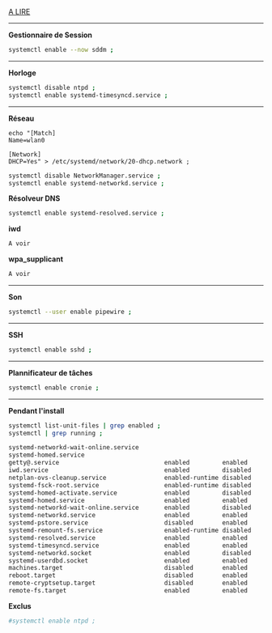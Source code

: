 
[A LIRE](https://wiki.archlinux.fr/systemd)


-----------------------------------------------------------------------------------------------
**Gestionnaire de Session**
```bash
systemctl enable --now sddm ;
```


-----------------------------------------------------------------------------------------------
**Horloge**
```bash
systemctl disable ntpd ; 
systemctl enable systemd-timesyncd.service ; 
```

-----------------------------------------------------------------------------------------------
**Réseau**
```
echo "[Match]
Name=wlan0

[Network]
DHCP=Yes" > /etc/systemd/network/20-dhcp.network ;
```

```bash
systemctl disable NetworkManager.service ;
systemctl enable systemd-networkd.service ;
```

**Résolveur DNS**
```bash
systemctl enable systemd-resolved.service ;
```

**iwd**
```bash
A voir
```

**wpa_supplicant**
```bash
A voir
```


-----------------------------------------------------------------------------------------------
**Son**
```bash
systemctl --user enable pipewire ;
```

-----------------------------------------------------------------------------------------------
**SSH**
```bash
systemctl enable sshd ;
```

-----------------------------------------------------------------------------------------------
**Plannificateur de tâches**
```bash
systemctl enable cronie ;
```

-----------------------------------------------------------------------------------------------

**Pendant l'install**
```bash
systemctl list-unit-files | grep enabled ;
systemctl | grep running ;

systemd-networkd-wait-online.service
systemd-homed.service
getty@.service                             enabled         enabled
iwd.service                                enabled         disabled
netplan-ovs-cleanup.service                enabled-runtime disabled
systemd-fsck-root.service                  enabled-runtime disabled
systemd-homed-activate.service             enabled         disabled
systemd-homed.service                      enabled         enabled
systemd-networkd-wait-online.service       enabled         disabled
systemd-networkd.service                   enabled         enabled
systemd-pstore.service                     disabled        enabled
systemd-remount-fs.service                 enabled-runtime disabled
systemd-resolved.service                   enabled         enabled
systemd-timesyncd.service                  enabled         enabled
systemd-networkd.socket                    enabled         disabled
systemd-userdbd.socket                     enabled         enabled
machines.target                            disabled        enabled
reboot.target                              disabled        enabled
remote-cryptsetup.target                   disabled        enabled
remote-fs.target                           enabled         enabled
```



**Exclus**
```bash
#systemctl enable ntpd ;
```
